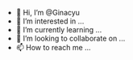 - 👋 Hi, I’m @Ginacyu
- 👀 I’m interested in ...
- 🌱 I’m currently learning ...
- 💞️ I’m looking to collaborate on ...
- 📫 How to reach me ...

<!---
Ginacyu/Ginacyu is a ✨ special ✨ repository because its `README.md` (this file) appears on your GitHub profile.
You can click the Preview link to take a look at your changes.
--->

